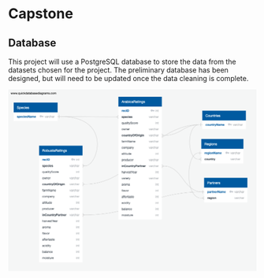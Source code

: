# Capstone

## Database

This project will use a PostgreSQL database to store the data from the datasets chosen for the project. The preliminary database has been designed, but will need to be updated once the data cleaning is complete.

![Database ERD](https://github.com/jkannis/Capstone/blob/database/DatabaseERD.png)